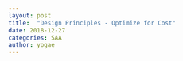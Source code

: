 ```yaml
---
layout: post
title:  "Design Principles - Optimize for Cost"
date: 2018-12-27
categories: SAA
author: yogae
---
```


